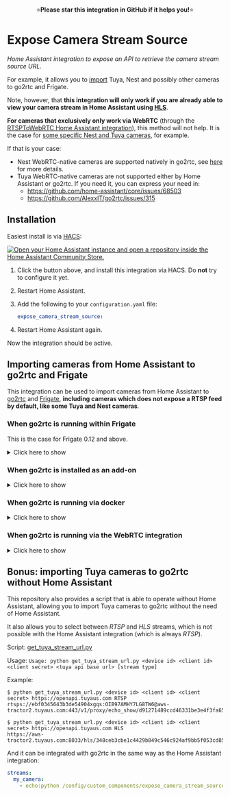 <p align="center">
⭐<b>Please star this integration in GitHub if it helps you!</b>⭐
</p>

# Expose Camera Stream Source

_Home Assistant integration to expose an API to retrieve the camera stream source URL._

For example, it allows you to [import](#importing-cameras-from-home-assistant-to-go2rtc-and-frigate) Tuya, Nest and possibly other cameras to go2rtc and Frigate.

Note, however, that **this integration will only work if you are already able to view your camera stream in Home Assistant using [HLS](https://www.home-assistant.io/integrations/stream/)**.

**For cameras that exclusively only work via WebRTC** (through the [RTSPToWebRTC Home Assistant integration](https://www.home-assistant.io/integrations/rtsp_to_webrtc/)), this method will not help. It is the case for [some specific Nest and Tuya cameras](https://github.com/felipecrs/hass-expose-camera-stream-source/issues/5), for example.

If that is your case:

- Nest WebRTC-native cameras are supported natively in go2rtc, see [here](https://github.com/AlexxIT/go2rtc?tab=readme-ov-file#source-hass) for more details.
- Tuya WebRTC-native cameras are not supported either by Home Assistant or go2rtc. If you need it, you can express your need in:
  - https://github.com/home-assistant/core/issues/68503
  - https://github.com/AlexxIT/go2rtc/issues/315

## Installation

Easiest install is via [HACS](https://hacs.xyz/):

[![Open your Home Assistant instance and open a repository inside the Home Assistant Community Store.](https://my.home-assistant.io/badges/hacs_repository.svg)](https://my.home-assistant.io/redirect/hacs_repository/?owner=felipecrs&repository=hass-expose-camera-stream-source&category=integration)

1. Click the button above, and install this integration via HACS. Do **not** try to configure it yet.
2. Restart Home Assistant.
3. Add the following to your `configuration.yaml` file:

   ```yaml
   expose_camera_stream_source:
   ```

4. Restart Home Assistant again.

Now the integration should be active.

## Importing cameras from Home Assistant to go2rtc and Frigate

This integration can be used to import cameras from Home Assistant to [go2rtc](https://github.com/alexxit/go2rtc) and [Frigate](https://github.com/blakeblackshear/frigate), **including cameras which does not expose a RTSP feed by default, like some Tuya and Nest cameras**.

### When go2rtc is running within Frigate

This is the case for Frigate 0.12 and above.

<details>
  <summary>Click here to show</summary>

If you are running go2rtc within the Frigate add-on, you can use the following configuration:

```yaml
# /config/frigate.yaml

go2rtc:
  streams:
    my_camera:
      - echo:bash /config/custom_components/expose_camera_stream_source/get_stream.sh camera.my_camera

cameras:
  my_camera:
    ffmpeg:
      inputs:
        - path: rtsp://127.0.0.1:8554/my_camera?video
          input_args: preset-rtsp-restream-low-latency
          roles:
            - detect
```

Where `camera.my_camera` is the Home Assistant entity ID for the camera that you want to import the stream from.

If you are running Frigate through docker, read [here](#when-go2rtc-is-running-via-docker) and make the necessary adaptations.

</details>

### When go2rtc is installed as an add-on

<details>
  <summary>Click here to show</summary>

If you are running go2rtc as an add-on in Home Assistant, the process is a little simpler (if not, check [here](#when-go2rtc-is-running-via-docker)). Here's an example of the go2rtc configuration:

```yaml
# /config/go2rtc.yaml

streams:
  my_camera:
    - echo:bash /config/custom_components/expose_camera_stream_source/get_stream.sh camera.my_camera
```

Where `camera.my_camera` is the Home Assistant entity ID for the camera that you want to import the stream from.

The `get_stream.sh` script is included by this integration. You can use it to get the stream source URL for any camera in Home Assistant from inside of any add-on.

Then, you can consume your go2rtc's `my_camera` stream in other applications like Frigate or other NVRs:

- `rtsp://192.168.1.10:8554/my_camera`

Where `192.168.1.10` is the IP which you can access the go2rtc interfaces (for add-on users it's the same IP as your Home Assistant).

> **Tip:** Try to first play the RTSP link above in VLC before adding to Frigate or other NVRs, to ensure everything is working up to this point.

</details>

### When go2rtc is running via docker

<details>
  <summary>Click here to show</summary>

When go2rtc is not running as a Home Assistant add-on, you need to prepare a script and mount it to the go2rtc container. Here is how the script should look like:

```bash
#!/usr/bin/env bash

set -eu

HA_TOKEN="${HA_TOKEN:?"HA_TOKEN is not set, make sure to have this environment variable set with your Home Assisant long-lived token."}"
entity_id="${1}"

exec curl -fsSL -H "Authorization: Bearer ${HA_TOKEN}" "http://192.168.1.10:8123/api/camera_stream_source/${entity_id}"
```

Where `192.168.1.10` is your Home Assistant's IP address.

Paste the content above in a file named `get_ha_stream.sh`. For this example, we will store the file at your home folder (`~/get_ha_stream.sh`). Then give it execution permission with the following command:

```console
chmod +x ~/get_ha_stream.sh
```

You will also need a long-lived access token from Home Assistant. To generate one:

1. Go to your Home Assistant profile page: [![Open your Home Assistant instance and show your Home Assistant user's profile.](https://my.home-assistant.io/badges/profile.svg)](https://my.home-assistant.io/redirect/profile/)
2. Scroll down to _Long-Lived Access Token_, and click in _Create Token_.
3. Give it a name, like `go2rtc` and press _Ok_.
4. Copy your generated access token and save it. We will need it soon.

Now, you need to make sure the script you created earlier is mounted in the go2rtc container, and your token is added as the `HA_TOKEN` environment variable. If you use Docker Compose, you just need to add something like the below in your configuration:

```diff
# docker-compose.yaml

services:
  go2rtc:
    image: alexxit/go2rtc
    network_mode: host
    restart: always
    volumes:
      - "~/go2rtc.yaml:/config/go2rtc.yaml"
+     - "~/get_ha_stream.sh:/config/get_ha_stream.sh"
+   environment:
+     HA_TOKEN: paste-your-token-here
```

And here is an example of the go2rtc configuration:

```yaml
# go2rtc.yaml

streams:
  my_camera:
    - echo:/config/get_ha_stream.sh camera.my_camera
```

Where `camera.my_camera` is the Home Assistant entity ID for the camera that you want to import the stream from.

Then, you can consume your go2rtc's `my_camera` stream in other applications like Frigate or other NVRs:

- `rtsp://192.168.1.10:8554/my_camera`

Where `192.168.1.10` is the IP which you can access the go2rtc interfaces (for add-on users it's the same IP as your Home Assistant).

> **Tip:** Try to first play the RTSP link above in VLC before adding to Frigate or other NVRs, to ensure everything is working up to this point.

</details>

### When go2rtc is running via the WebRTC integration

<details>
  <summary>Click here to show</summary>

When go2rtc is not running as a Home Assistant add-on neither via an add-on, but as part of the WebRTC integration, you need to prepare a script in your `/config` folder.

First, you will need a long-lived access token from Home Assistant. To generate one:

1. Go to your Home Assistant profile page: [![Open your Home Assistant instance and show your Home Assistant user's profile.](https://my.home-assistant.io/badges/profile.svg)](https://my.home-assistant.io/redirect/profile/)
2. Scroll down to _Long-Lived Access Token_, and click in _Create Token_.
3. Give it a name, like `go2rtc` and press _Ok_.
4. Copy your generated access token and save it. We will need it soon.

Then, you can create the script. Here is how the script should look like:

```bash
#!/usr/bin/env bash

set -eu

HA_TOKEN="<put your long-lived access token here>"
entity_id="${1}"

exec curl -fsSL -H "Authorization: Bearer ${HA_TOKEN}" "http://127.0.0.1:8123/api/camera_stream_source/${entity_id}"
```

Paste the content above in a file named `get_ha_stream.sh`, and place it in Home Assistant's `/config` folder. Do not forget to put your long-lived access token in the script's placeholder.

Then, give it execution permission with the following command:

```console
chmod +x ~/get_ha_stream.sh
```

And here is an example of the go2rtc configuration:

```yaml
# go2rtc.yaml

streams:
  my_camera:
    - echo:/config/get_ha_stream.sh camera.my_camera
```

Where `camera.my_camera` is the Home Assistant entity ID for the camera that you want to import the stream from.

Then, you can consume your go2rtc's `my_camera` stream in other applications like Frigate or other NVRs:

- `rtsp://192.168.1.10:8554/my_camera`

Where `192.168.1.10` is the IP which you can access the go2rtc interfaces (for add-on users it's the same IP as your Home Assistant).

> **Tip:** Try to first play the RTSP link above in VLC before adding to Frigate or other NVRs, to ensure everything is working up to this point.

</details>

## Bonus: importing Tuya cameras to go2rtc without Home Assistant

This repository also provides a script that is able to operate without Home Assistant, allowing you to import Tuya cameras to go2rtc without the need of Home Assistant.

It also allows you to select between _RTSP_ and _HLS_ streams, which is not possible with the Home Assistant integration (which is always _RTSP_).

Script: [get_tuya_stream_url.py](./custom_components/expose_camera_stream_source/scripts/get_tuya_stream_url.py)

Usage: `Usage: python get_tuya_stream_url.py <device id> <client id> <client secret> <tuya api base url> [stream type]`

Example:

```console
$ python get_tuya_stream_url.py <device id> <client id> <client secret> https://openapi.tuyaus.com RTSP
rtsps://ebf0345643b3de54904xgqs:OIB97AMHY7LG8TW6@aws-tractor2.tuyaus.com:443/v1/proxy/echo_show/d91271489ccd46331be3e4f3fa65b5a8893c0799bef1485ba

$ python get_tuya_stream_url.py <device id> <client id> <client secret> https://openapi.tuyaus.com HLS
https://aws-tractor2.tuyaus.com:8033/hls/348ceb3cbe1c4429b849c546c924af9bb5f053cd858ae65e0e3bf.m3u8
```

And it can be integrated with go2rtc in the same way as the Home Assistant integration:

```yaml
streams:
  my_camera:
    - echo:python /config/custom_components/expose_camera_stream_source/scripts/get_tuya_stream_url.py <device id> <client id> <client secret> https://openapi.tuyaus.com RTSP
```
